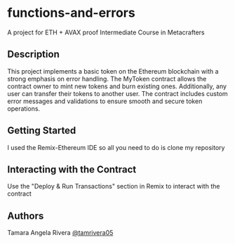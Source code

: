 # functions-and-errors
A project for ETH + AVAX proof Intermediate Course in Metacrafters

## Description
This project implements a basic token on the Ethereum blockchain with a strong emphasis on error handling. The MyToken contract allows the contract owner to mint new tokens and burn existing ones. Additionally, any user can transfer their tokens to another user. The contract includes custom error messages and validations to ensure smooth and secure token operations.

## Getting Started
I used the Remix-Ethereum IDE so all you need to do is clone my repository

## Interacting with the Contract
Use the "Deploy & Run Transactions" section in Remix to interact with the contract

## Authors
Tamara Angela Rivera 
[@tamrivera05](https://github.com/tamrivera05)
